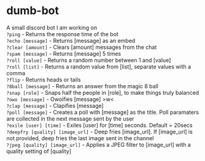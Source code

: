 # dumb-bot
A small discord bot I am working on\
`?ping` - Returns the response time of the bot\
`?echo [message]` - Returns [message] as an embed\
`?clear [amount]` - Clears [amount] messages from the chat\
`?spam [message]` - Returns [message] 5 times\
`?roll [value]` - Returns a random number between 1 and [value]\
`?roll [list]` - Returns a random value from [list], separate values with a comma\
`?flip` - Returns heads or tails\
`?8ball [message]` - Returns an answer from the magic 8 ball\
`?snap [role]` - Snaps half the people in [role], to make things truly balanced\
`?owo [message]` - Owoifies [message] >w<\
`?clap [message]` - Clapifies [message]\
`?poll [message]` - Creates a poll with [message] as the title. Poll paramaters are collected in the next message sent by the user\
`?exile [user] [time]` - Exiles [user] for [time] seconds. Default = 20secs\
`?deepfry [quality] [image_url]` - Deep fries [image_url]. If [image_url] is not provided, deep fries the last image sent in the channel\
`?jpeg [quality] [image_url]` - Applies a JPEG filter to [image_url] with a quality setting of [quality]
